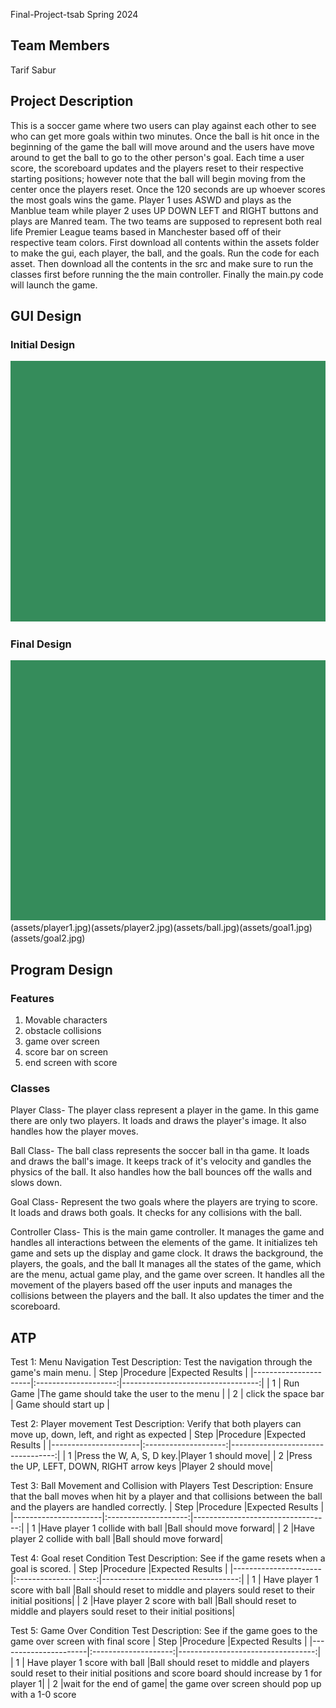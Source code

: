 Final-Project-tsab  Spring 2024

## Team Members
Tarif Sabur


## Project Description

This is a soccer game where two users can play against each other to see who can get more goals within two minutes.  Once the ball is hit once  in the beginning of the game the ball will move around and the users have move around to get the ball to go to the other person's goal.  Each time a user score, the scoreboard updates and the players reset to their respective starting positions; however note that the ball will begin moving from the center once the players reset.  Once the 120 seconds are up whoever scores the most goals wins the game.  Player 1 uses ASWD and plays as the Manblue team while player 2 uses UP DOWN LEFT and RIGHT buttons and plays are Manred team.  The two teams are supposed to represent both real life Premier League teams based in Manchester based off of their respective team colors.  First download all contents within the assets folder to make the gui, each player, the ball, and the goals.  Run the code for each asset.  Then download all the contents in the src and make sure to run the classes first before running the the main controller.  Finally the main.py code will launch the game.



## GUI Design

### Initial Design

![initial gui](assets/gui.jpg)

### Final Design

![final gui](assets/gui.jpg)(assets/player1.jpg)(assets/player2.jpg)(assets/ball.jpg)(assets/goal1.jpg)(assets/goal2.jpg)


## Program Design

### Features

1. Movable characters
2. obstacle collisions
3. game over screen
4. score bar on screen
5. end screen with score

### Classes

Player Class- The player class represent a player in the game. In this game there are only two players.  It loads and draws the player's image.  It also handles how the player moves.  

Ball Class- The ball class represents the soccer ball in tha game.  It loads and draws the ball's image.  It keeps track of it's velocity and gandles the physics of the ball.  It also handles how the ball bounces off the walls and slows down.

Goal Class-  Represent the two goals where the players are trying to score.  It loads and draws both goals.  It checks for any collisions with the ball.

Controller Class- This is the main game controller.  It manages the game and handles all interactions between the elements of the game.  It initializes teh game and sets up the display and game clock.  It draws the background, the players, the goals, and the ball  It manages all the states of the game, which are the menu, actual game play, and the game over screen.  It handles all the movement of the players based off the user inputs and manages the collisions between the players and the ball.  It also updates the timer and the scoreboard.  


## ATP
Test 1: Menu Navigation Test Description: Test the navigation through the game's main menu.
| Step                 |Procedure             |Expected Results                   |
|----------------------|:--------------------:|----------------------------------:|
|  1                   | Run Game             |The game should take the user to the menu |
|  2                   | click the space bar   | Game should start up         |

Test 2: Player movement Test Description: Verify that both players can move up, down, left, and right as expected
| Step                 |Procedure             |Expected Results                   |
|----------------------|:--------------------:|----------------------------------:|
|  1                   |Press the W, A, S, D key.|Player 1 should move|
|  2                  |Press the UP, LEFT, DOWN, RIGHT arrow keys |Player 2 should move|


Test 3: Ball Movement and Collision with Players Test Description: Ensure that the ball moves when hit by a player and that collisions between the ball and the players are handled correctly.
| Step                 |Procedure             |Expected Results                   |
|----------------------|:--------------------:|----------------------------------:|
|  1                   |Have player 1 collide with ball |Ball should move forward|
|  2                  |Have player 2 collide with ball |Ball should move forward|

Test 4: Goal reset Condition Test Description: See if the game resets when a goal is scored.
| Step                 |Procedure             |Expected Results                   |
|----------------------|:--------------------:|----------------------------------:|
|  1             |  Have player 1 score with ball |Ball should reset to middle and players sould reset to their initial positions|
|  2                  |Have player 2 score with ball |Ball should reset to middle and players sould reset to their initial positions|

Test 5: Game Over Condition Test Description: See if the game goes to the game over screen with final score
| Step                 |Procedure             |Expected Results                   |
|----------------------|:--------------------:|----------------------------------:|
|  1             |  Have player 1 score with ball |Ball should reset to middle and players sould reset to their initial positions and score board should increase by 1 for player 1|
|  2                  |wait for the end of game| the game over screen should pop up with a 1-0 score